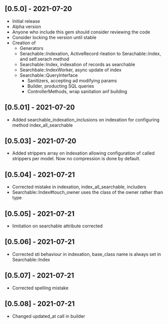 ## [0.5.0] - 2021-07-20

- Initial release
- Alpha version
- Anyone who include this gem should consider reviewing the code
- Consider locking the version until stable
- Creation of
  * Generators
  * Serachable::Indexation, ActiveRecord rleation to Serachable::Index, and self.serach method
  * Searchable::Index, indexation of records as searchable
  * Searchbale::IndexWorker, async update of index
  * Searchable::QueryInterface
    + Sanitizers, accepting ad modifying params
    + Builder, producting SQL  queries
    + ControllerMethods, wrap sanitation anf building

## [0.5.01] - 2021-07-20

- Added searchable_indexation_inclusions on indexation for configuring method index_all_searchable

## [0.5.03] - 2021-07-20

- Added strippers array on indexation allowing configuration of called strippers per model. Now no compression is done by default.

## [0.5.04] - 2021-07-21

- Corrected mistake in indexation, index_all_searchable, includers
- Searchable::Index#touch_owner uses the class of the owner rather than type

## [0.5.05] - 2021-07-21

- limitation on searchable attribute corrected

## [0.5.06] - 2021-07-21

- Corrected sti behaviour in indexation, base_class name is always set in Searchable::Index

## [0.5.07] - 2021-07-21

- Corrected spelling mistake

## [0.5.08] - 2021-07-21

- Changed updated_at call in builder
